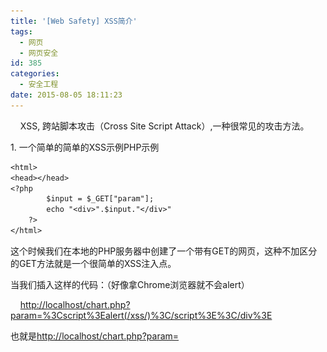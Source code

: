 ```yaml
---
title: '[Web Safety] XSS简介'
tags:
  - 网页
  - 网页安全
id: 385
categories:
  - 安全工程
date: 2015-08-05 18:11:23
---
```


    XSS,
 跨站脚本攻击（Cross Site Script Attack）,一种很常见的攻击方法。

1\. 一个简单的简单的XSS示例PHP示例
```default
<html>
<head></head>
<?php
        $input = $_GET["param"];
        echo "<div>".$input."</div>"
    ?>
</html>
```


这个时候我们在本地的PHP服务器中创建了一个带有GET的网页，这种不加区分的GET方法就是一个很简单的XSS注入点。


当我们插入这样的代码：（好像拿Chrome浏览器就不会alert）


    [http://localhost/chart.php?param=%3Cscript%3Ealert(/xss/)%3C/script%3E%3C/div%3E](http://localhost/chart.php?param=%3Cscript%3Ealert(/xss/)%3C/script%3E%3C/div%3E)


也就是[http://localhost/chart.php?param=<script>alert(/xss/)<script><div](http://localhost/chart.php?param=%3cscript%3ealert(/xss/)%3cscript%3e%3cdiv)>


这个时候，对话框就出现/XSS/了，意味着代码被执行了。


    ![](/wp-content/uploads/2015/08/080515_1010_WebSafetyXS1.png)


这个时候我们查看源代码就发现用户输入的内容被错误的认为是JavaScript被执行了。
```default
<html>
    <head>

    </head>
    <body>
        <div>
            <script>
				alert(/xss/)
			</script>
        </div>
    </body>
</html>
```


*   第一种类型：反射型XSS（非持久性XSS）
 

    上面简单的例子就是一个很简单的反射型XSS，他只是一个简单的把用户输入的数据"反射"给浏览器。也就是说只有诱骗用户点击一个恶意链接的时候，才能攻击成功。
 

*   第二种类型：储存型XSS
 

    存储型XSS会把用户的数据储存在服务器上，在用户访问该服务器的时候将会运行该JavaScript，从而导致XSS攻击。比如，一个很常见的例子，攻击者在某论坛上发表了一个带有恶意JavaScript的博客文章，所有访问该文章的用户都会执行这段恶意的JavaScript代码。这种往往是对于标签的过滤不到位导致的。
 

*   第三种类型：DOM Based XSS
 

    这种XSS原理上来说也是反射性XSS，但是由于这个是因为修改DOM节点的XSS，所以被称为DOM Based XSS。同样的使用本地服务器做演示。
 

PHP代码如下：
 
```
[php]
&amp;amp;amp;lt;html&amp;amp;amp;gt;
    &amp;amp;amp;lt;head&amp;amp;amp;gt;&amp;amp;amp;lt;/head&amp;amp;amp;gt;
    &amp;amp;amp;lt;script&amp;amp;amp;gt;
    function test(){
        var string = document.getElementById("text").value;
        document.getElementById("t").innerHTML = "&amp;amp;amp;lt;a herf = '"+string+"'&amp;amp;amp;gt;testLink&amp;amp;amp;lt;/a&amp;amp;amp;gt;";
    }
    &amp;amp;amp;lt;/script&amp;amp;amp;gt;
    &amp;amp;amp;lt;div id = "t"&amp;amp;amp;gt;&amp;amp;amp;lt;/div&amp;amp;amp;gt;
    &amp;amp;amp;lt;input type = "text" id = "text" value = "" /&amp;amp;amp;gt;
    &amp;amp;amp;lt;input type = "button" id = "s" value = "write" onclick = "test()"/&amp;amp;amp;gt;
&amp;amp;amp;lt;/html&amp;amp;amp;gt;

[/php]
```


点击write之后，a标签后面出现一个超链接，链接地址就是input里面的地址，当按下button之时，test这个函数既可以触发，通过innerHTML将input里面的值写入html志宏，这就是DOM Based XSS发生的原因。
 

和XSS一样，为了融入HTML之中，我们构造：
 

' onclick = alert(/xss/) //
 

那么再输入之后，页面代码就变成了：
 

<a herf = '' onclick = alert(/xss/) //'>testLink</a>
 

首先用一个单引号闭合原来herf之后的单引号，然后插入一个onclick事件，最后使用注释符"//"注释掉第二个单引号，那么点击的时候，事件被执行…
 

![](/wp-content/uploads/2015/08/080515_1010_WebSafetyXS2.png)
 

然而遵循这种思路，我们还有另一种利用方式，通过闭合<a>标签，插入一个新的HTML标签，尝试以下输入：
 

'><img src = # onerror = alert(/xss2/) /><'
 

那么代码id = t将变成：
 

 <a herf = ''><img src = # onerror = alert(/xss2/) /><''>testLink</a>
 

 脚本被执行。
 

![](/wp-content/uploads/2015/08/080515_1010_WebSafetyXS3.png)
 

XSS 被执行。